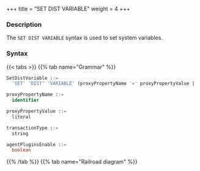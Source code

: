 +++
title = "SET DIST VARIABLE"
weight = 4
+++

### Description

The `SET DIST VARIABLE` syntax is used to set system variables.
### Syntax

{{< tabs >}}
{{% tab name="Grammar" %}}
```sql
SetDistVariable ::=
  'SET' 'DIST' 'VARIABLE' (proxyPropertyName '=' proxyPropertyValue | 'transaction_type' '=' transactionType | 'agent_plugins_enable' '=' agentPluginsEnable)

proxyPropertyName ::= 
  identifier

proxyPropertyValue ::=
  literal

transactionType ::=
  string

agentPluginsEnable ::=
  boolean
```
{{% /tab %}}
{{% tab name="Railroad diagram" %}}
<iframe frameborder="0" name="diagram" id="diagram" width="100%" height="100%"></iframe>
{{% /tab %}}
{{< /tabs >}}

### Supplement

-  `proxy_property_name` is one of [properties configuration](/en/user-manual/shardingsphere-proxy/yaml-config/props/) of `PROXY`, name is split by underscore

- `transaction_type` is use to set transaction types for current connection, supports `LOCAL`, `XA`, `BASE`

- `agent_plugins_enable` is use to set the `agent` plugins enable status, the default value is `FALSE`

### Example

- Set property configuration of `Proxy`

```sql
SET DIST VARIABLE sql_show = true;
```

- Set transaction type for current connection

```sql
SET DIST VARIABLE transaction_type = “XA”;
```

- Set `agent` plugin enable status

```sql
SET DIST VARIABLE agent_plugins_enabled = TRUE;
```

### Reserved word

`SET`, `DIST`, `VARIABLE`

### Related links

- [Reserved word](/en/reference/distsql/syntax/reserved-word/)
